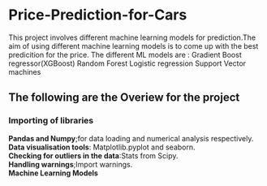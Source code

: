 # Price-Prediction-for-Cars
This project involves different machine learning models for prediction.The aim of using different machine learning models is to come up with the best predicition for the price. The different ML models are : 
 Gradient Boost  regressor(XGBoost)
 Random Forest
 Logistic regression
 Support Vector machines 

## The following are the Overiew for the project
### Importing of libraries
**Pandas and Numpy**;for data loading and numerical analysis respectively.<br>
**Data visualisation tools**: Matplotlib.pyplot and seaborn.<br>
**Checking for outliers in the data**:Stats from Scipy.<br>
**Handling warnings**;Import warnings.<br>
**Machine Learning Models**
